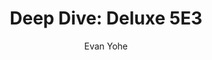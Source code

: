 ---
title: "Deep Dive: Deluxe 5E3"
layout: post
author: Evan Yohe
tags: "Deep Dive"
bgcolor: success
---
